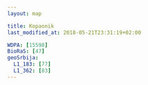 ```yaml
---
layout: map

title: Kopaonik
last_modified_at: 2018-05-21T23:31:19+02:00

WDPA: [15598]
BioRaS: [47]
geoSrbija:
  L1_183: [77]
  L1_362: [83]
---
```

